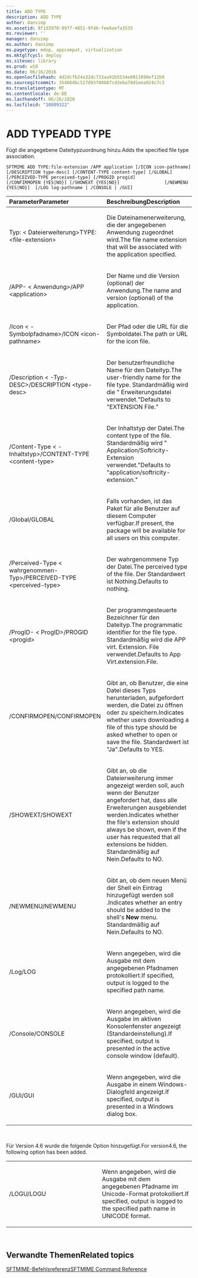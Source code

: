 ```yaml
---
title: ADD TYPE
description: ADD TYPE
author: dansimp
ms.assetid: 8f1d3978-9977-4851-9f46-fee6aefa3535
ms.reviewer: ''
manager: dansimp
ms.author: dansimp
ms.pagetype: mdop, appcompat, virtualization
ms.mktglfcycl: deploy
ms.sitesec: library
ms.prod: w10
ms.date: 06/16/2016
ms.openlocfilehash: 4d2dcfb24a32dc733aa91b5534e0011090ef12b9
ms.sourcegitcommit: 354664bc527d93f80687cd2eba70d1eea024c7c3
ms.translationtype: MT
ms.contentlocale: de-DE
ms.lasthandoff: 06/26/2020
ms.locfileid: "10809322"
---
```

# <span data-ttu-id="a7f39-103">ADD TYPE</span><span class="sxs-lookup"><span data-stu-id="a7f39-103">ADD TYPE</span></span>


<span data-ttu-id="a7f39-104">Fügt die angegebene Dateitypzuordnung hinzu.</span><span class="sxs-lookup"><span data-stu-id="a7f39-104">Adds the specified file type association.</span></span>

`SFTMIME ADD TYPE:file-extension /APP application [/ICON icon-pathname]                 [/DESCRIPTION type-desc] [/CONTENT-TYPE content-type] [/GLOBAL]                 [/PERCEIVED-TYPE perceived-type] [/PROGID progid]                 [/CONFIRMOPEN {YES|NO}] [/SHOWEXT {YES|NO}]                 [/NEWMENU {YES|NO}]  [/LOG log-pathname | /CONSOLE | /GUI]`

<table>
<colgroup>
<col width="50%" />
<col width="50%" />
</colgroup>
<thead>
<tr class="header">
<th align="left"><span data-ttu-id="a7f39-105">Parameter</span><span class="sxs-lookup"><span data-stu-id="a7f39-105">Parameter</span></span></th>
<th align="left"><span data-ttu-id="a7f39-106">Beschreibung</span><span class="sxs-lookup"><span data-stu-id="a7f39-106">Description</span></span></th>
</tr>
</thead>
<tbody>
<tr class="odd">
<td align="left"><p><span data-ttu-id="a7f39-107">Typ: &lt; Dateierweiterung&gt;</span><span class="sxs-lookup"><span data-stu-id="a7f39-107">TYPE:&lt;file-extension&gt;</span></span></p></td>
<td align="left"><p><span data-ttu-id="a7f39-108">Die Dateinamenerweiterung, die der angegebenen Anwendung zugeordnet wird.</span><span class="sxs-lookup"><span data-stu-id="a7f39-108">The file name extension that will be associated with the application specified.</span></span></p></td>
</tr>
<tr class="even">
<td align="left"><p><span data-ttu-id="a7f39-109">/APP- &lt; Anwendung&gt;</span><span class="sxs-lookup"><span data-stu-id="a7f39-109">/APP &lt;application&gt;</span></span></p></td>
<td align="left"><p><span data-ttu-id="a7f39-110">Der Name und die Version (optional) der Anwendung.</span><span class="sxs-lookup"><span data-stu-id="a7f39-110">The name and version (optional) of the application.</span></span></p></td>
</tr>
<tr class="odd">
<td align="left"><p><span data-ttu-id="a7f39-111">/Icon &lt; -Symbolpfadname&gt;</span><span class="sxs-lookup"><span data-stu-id="a7f39-111">/ICON &lt;icon-pathname&gt;</span></span></p></td>
<td align="left"><p><span data-ttu-id="a7f39-112">Der Pfad oder die URL für die Symboldatei.</span><span class="sxs-lookup"><span data-stu-id="a7f39-112">The path or URL for the icon file.</span></span></p></td>
</tr>
<tr class="even">
<td align="left"><p><span data-ttu-id="a7f39-113">/Description &lt; -Typ-DESC&gt;</span><span class="sxs-lookup"><span data-stu-id="a7f39-113">/DESCRIPTION &lt;type-desc&gt;</span></span></p></td>
<td align="left"><p><span data-ttu-id="a7f39-114">Der benutzerfreundliche Name für den Dateityp.</span><span class="sxs-lookup"><span data-stu-id="a7f39-114">The user-friendly name for the file type.</span></span> <span data-ttu-id="a7f39-115">Standardmäßig wird die &quot; Erweiterungsdatei verwendet.&quot;</span><span class="sxs-lookup"><span data-stu-id="a7f39-115">Defaults to &quot;EXTENSION File.&quot;</span></span></p></td>
</tr>
<tr class="odd">
<td align="left"><p><span data-ttu-id="a7f39-116">/Content-Type &lt; -Inhaltstyp&gt;</span><span class="sxs-lookup"><span data-stu-id="a7f39-116">/CONTENT-TYPE &lt;content-type&gt;</span></span></p></td>
<td align="left"><p><span data-ttu-id="a7f39-117">Der Inhaltstyp der Datei.</span><span class="sxs-lookup"><span data-stu-id="a7f39-117">The content type of the file.</span></span> <span data-ttu-id="a7f39-118">Standardmäßig wird &quot; Application/Softricity-Extension verwendet.&quot;</span><span class="sxs-lookup"><span data-stu-id="a7f39-118">Defaults to &quot;application/softricity-extension.&quot;</span></span></p></td>
</tr>
<tr class="even">
<td align="left"><p><span data-ttu-id="a7f39-119">/Global</span><span class="sxs-lookup"><span data-stu-id="a7f39-119">/GLOBAL</span></span></p></td>
<td align="left"><p><span data-ttu-id="a7f39-120">Falls vorhanden, ist das Paket für alle Benutzer auf diesem Computer verfügbar.</span><span class="sxs-lookup"><span data-stu-id="a7f39-120">If present, the package will be available for all users on this computer.</span></span></p></td>
</tr>
<tr class="odd">
<td align="left"><p><span data-ttu-id="a7f39-121">/Perceived-Type &lt; wahrgenommen-Typ&gt;</span><span class="sxs-lookup"><span data-stu-id="a7f39-121">/PERCEIVED-TYPE &lt;perceived-type&gt;</span></span></p></td>
<td align="left"><p><span data-ttu-id="a7f39-122">Der wahrgenommene Typ der Datei.</span><span class="sxs-lookup"><span data-stu-id="a7f39-122">The perceived type of the file.</span></span> <span data-ttu-id="a7f39-123">Der Standardwert ist Nothing.</span><span class="sxs-lookup"><span data-stu-id="a7f39-123">Defaults to nothing.</span></span></p></td>
</tr>
<tr class="even">
<td align="left"><p><span data-ttu-id="a7f39-124">/ProgID- &lt; ProgID&gt;</span><span class="sxs-lookup"><span data-stu-id="a7f39-124">/PROGID &lt;progid&gt;</span></span></p></td>
<td align="left"><p><span data-ttu-id="a7f39-125">Der programmgesteuerte Bezeichner für den Dateityp.</span><span class="sxs-lookup"><span data-stu-id="a7f39-125">The programmatic identifier for the file type.</span></span> <span data-ttu-id="a7f39-126">Standardmäßig wird die APP virt. Extension. File verwendet.</span><span class="sxs-lookup"><span data-stu-id="a7f39-126">Defaults to App Virt.extension.File.</span></span></p></td>
</tr>
<tr class="odd">
<td align="left"><p><span data-ttu-id="a7f39-127">/CONFIRMOPEN</span><span class="sxs-lookup"><span data-stu-id="a7f39-127">/CONFIRMOPEN</span></span></p></td>
<td align="left"><p><span data-ttu-id="a7f39-128">Gibt an, ob Benutzer, die eine Datei dieses Typs herunterladen, aufgefordert werden, die Datei zu öffnen oder zu speichern.</span><span class="sxs-lookup"><span data-stu-id="a7f39-128">Indicates whether users downloading a file of this type should be asked whether to open or save the file.</span></span> <span data-ttu-id="a7f39-129">Standardwert ist "Ja".</span><span class="sxs-lookup"><span data-stu-id="a7f39-129">Defaults to YES.</span></span></p></td>
</tr>
<tr class="even">
<td align="left"><p><span data-ttu-id="a7f39-130">/SHOWEXT</span><span class="sxs-lookup"><span data-stu-id="a7f39-130">/SHOWEXT</span></span></p></td>
<td align="left"><p><span data-ttu-id="a7f39-131">Gibt an, ob die Dateierweiterung immer angezeigt werden soll, auch wenn der Benutzer angefordert hat, dass alle Erweiterungen ausgeblendet werden.</span><span class="sxs-lookup"><span data-stu-id="a7f39-131">Indicates whether the file's extension should always be shown, even if the user has requested that all extensions be hidden.</span></span> <span data-ttu-id="a7f39-132">Standardmäßig auf Nein.</span><span class="sxs-lookup"><span data-stu-id="a7f39-132">Defaults to NO.</span></span></p></td>
</tr>
<tr class="odd">
<td align="left"><p><span data-ttu-id="a7f39-133">/NEWMENU</span><span class="sxs-lookup"><span data-stu-id="a7f39-133">/NEWMENU</span></span></p></td>
<td align="left"><p><span data-ttu-id="a7f39-134">Gibt an, ob dem neuen Menü der Shell ein Eintrag hinzugefügt werden soll <strong> </strong> .</span><span class="sxs-lookup"><span data-stu-id="a7f39-134">Indicates whether an entry should be added to the shell's <strong>New</strong> menu.</span></span> <span data-ttu-id="a7f39-135">Standardmäßig auf Nein.</span><span class="sxs-lookup"><span data-stu-id="a7f39-135">Defaults to NO.</span></span></p></td>
</tr>
<tr class="even">
<td align="left"><p><span data-ttu-id="a7f39-136">/Log</span><span class="sxs-lookup"><span data-stu-id="a7f39-136">/LOG</span></span></p></td>
<td align="left"><p><span data-ttu-id="a7f39-137">Wenn angegeben, wird die Ausgabe mit dem angegebenen Pfadnamen protokolliert.</span><span class="sxs-lookup"><span data-stu-id="a7f39-137">If specified, output is logged to the specified path name.</span></span></p></td>
</tr>
<tr class="odd">
<td align="left"><p><span data-ttu-id="a7f39-138">/Console</span><span class="sxs-lookup"><span data-stu-id="a7f39-138">/CONSOLE</span></span></p></td>
<td align="left"><p><span data-ttu-id="a7f39-139">Wenn angegeben, wird die Ausgabe im aktiven Konsolenfenster angezeigt (Standardeinstellung).</span><span class="sxs-lookup"><span data-stu-id="a7f39-139">If specified, output is presented in the active console window (default).</span></span></p></td>
</tr>
<tr class="even">
<td align="left"><p><span data-ttu-id="a7f39-140">/GUI</span><span class="sxs-lookup"><span data-stu-id="a7f39-140">/GUI</span></span></p></td>
<td align="left"><p><span data-ttu-id="a7f39-141">Wenn angegeben, wird die Ausgabe in einem Windows-Dialogfeld angezeigt.</span><span class="sxs-lookup"><span data-stu-id="a7f39-141">If specified, output is presented in a Windows dialog box.</span></span></p></td>
</tr>
</tbody>
</table>

 

<span data-ttu-id="a7f39-142">Für Version 4.6 wurde die folgende Option hinzugefügt.</span><span class="sxs-lookup"><span data-stu-id="a7f39-142">For version4.6, the following option has been added.</span></span>

<table>
<colgroup>
<col width="50%" />
<col width="50%" />
</colgroup>
<tbody>
<tr class="odd">
<td align="left"><p><span data-ttu-id="a7f39-143">/LOGU</span><span class="sxs-lookup"><span data-stu-id="a7f39-143">/LOGU</span></span></p></td>
<td align="left"><p><span data-ttu-id="a7f39-144">Wenn angegeben, wird die Ausgabe mit dem angegebenen Pfadname im Unicode-Format protokolliert.</span><span class="sxs-lookup"><span data-stu-id="a7f39-144">If specified, output is logged to the specified path name in UNICODE format.</span></span></p></td>
</tr>
</tbody>
</table>

 

## <span data-ttu-id="a7f39-145">Verwandte Themen</span><span class="sxs-lookup"><span data-stu-id="a7f39-145">Related topics</span></span>


[<span data-ttu-id="a7f39-146">SFTMIME-Befehlsreferenz</span><span class="sxs-lookup"><span data-stu-id="a7f39-146">SFTMIME Command Reference</span></span>](sftmime--command-reference.md)

 

 






